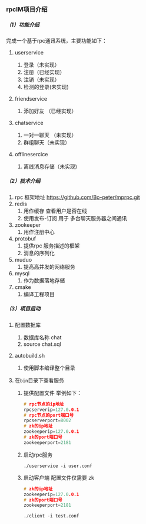 ### rpcIM项目介绍

##### （1）功能介绍

完成一个基于rpc通讯系统，主要功能如下：

1. userservice
   1. 登录（未实现）
   2. 注册（已经实现）
   3. 注销（未实现）
   4. 检测的登录(未实现)
   
2. friendservice
   1. 添加好友 （已经实现）
3. chatservice
   1. 一对一聊天 （未实现）
   2. 群组聊天（未实现）
4. offlinesercice
   1. 离线消息存储（未实现)

##### （2）技术介绍

1. rpc 框架地址 https://github.com/Bo-peter/mprpc.git
2. redis 
   1. 用作缓存 查看用户是否在线
   2. 使用发布-订阅 用于 多台聊天服务器之间通讯
3. zookeeper 
   1. 用作注册中心
4. protobuf 
   1. 提供rpc 服务描述的框架
   2. 消息的序列化
5. muduo
   1. 提高高并发的网络服务
6. mysql
   1. 作为数据落地存储
7. cmake
   1. 编译工程项目

##### （3）项目启动

1. 配置数据库  

   1. 数据库名称 chat
   2. source chat.sql

2. autobuild.sh

   1. 使用脚本编译整个目录

3. 在```bin```目录下查看服务

   1. 提供配置文件 举例如下：

      ```c++
      # rpc节点的ip地址
      rpcserverip=127.0.0.1
      # rpc节点的port端口号
      rpcserverport=8002
      # zk的ip地址
      zookeeperip=127.0.0.1
      # zk的port端口号
      zookeeperport=2181
      ```

   2. 启动rpc服务 

      ```shell 
      ./userservice -i user.conf
      ```

   3. 启动客户端 配置文件仅需要 zk

      ```c++
      # zk的ip地址
      zookeeperip=127.0.0.1
      # zk的port端口号
      zookeeperport=2181
      
      ./client -i test.conf
      ```

      

      

      

      
